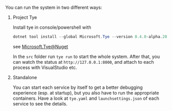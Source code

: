 You can run the system in two different ways:
1. Project Tye

    Install tye in console/powershell with
    ```powershell
    dotnet tool install --global Microsoft.Tye --version 0.4.0-alpha.20371.1
    ```
    see [Microsoft.Tye@Nuget](https://www.nuget.org/packages/Microsoft.Tye/0.4.0-alpha.20371.1)

    In the `src` folder run `tye run` to start the whole system. After that, you can watch the status at `http://127.0.0.1:8000`, and attach to each process with VisualStudio etc.

2. Standalone

    You can start each service by itself to get a better debugging experience (esp. at startup), but you also have to run the appropriate containers. Have a look at `tye.yaml` and `launchsettings.json` of each service to see the details.
